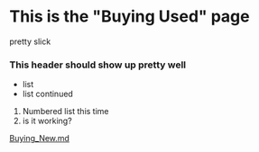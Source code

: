 # This is the "Buying Used" page

pretty slick

### This header should show up pretty well

- list
- list continued

1. Numbered list this time
2. is it working?

[Buying_New.md](Buying_New)